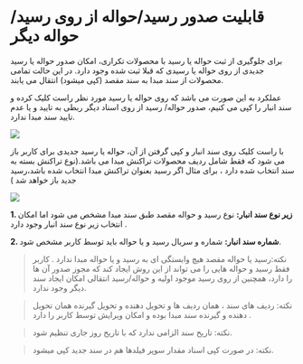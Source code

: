 # قابلیت صدور رسید/حواله از روی رسید/حواله دیگر 

برای جلوگیری از ثبت حواله یا رسید با محصولات تکراری، امکان صدور حواله یا رسید جدیدی از روی حواله یا رسیدی که قبلا ثبت شده وجود دارد. در این حالت تمامی محصولات از سند مبدا به سند مقصد (کپی میشود) انتقال می یابند.

عملکرد به این صورت می باشد که روی حواله یا رسید مورد نظر راست کلیک کرده و سند انبار را کپی می کنیم، صدور حواله/ رسید از روی اسناد دیگر ربطی به تایید و یا عدم تایید سند مبدا ندارد.

![](copy.png)

 با راست کلیک روی سند انبار و کپی گرفتن از آن، حواله یا رسید جدیدی  برای کاربر باز می شود که فقط شامل ردیف محصولات تراکنش مبدا می باشد.(نوع تراکنش بسته به سند انتخاب شده دارد ، برای مثال اگر رسید بعنوان تراکنش مبدا انتخاب شده باشد،رسید جدید باز خواهد شد )
 
 ![](copy1.png)
 
 **1. زیر نوع سند انبار:** نوع رسید و حواله مقصد طبق سند مبدا مشخص می شود اما امکان انتخاب زیر نوع سند انبار وجود دارد .
 
 **2. شماره سند انبار:**  شماره و سریال رسید و یا حواله باید توسط کاربر مشخص شود.
 
> نکته:رسید یا حواله مقصد هیچ وابستگی ای به رسید و یا حواله مبدا ندارد .  کاربر فقط رسید و حواله هایی را می تواند از این روش ایجاد کند که مجوز صدور آن ها را دارد، همچنین از روی رسید موجود اولیه و حواله/رسید انتقالی امکان ایجاد سند دیگر وجود ندارد.

> نکته: ردیف های سند ، همان ردیف ها و  تحویل دهنده و تحویل گیرنده همان تحویل دهنده و گیرنده سند مبدا بوده و امکان ویرایش توسط کاربر را دارد .

> نکته: تاریخ سند الزامی ندارد که با تاریخ روز جاری تنظیم شود.

> نکته: در صورت کپی اسناد مقدار سوپر فیلدها هم در سند جدید کپی میشود.




